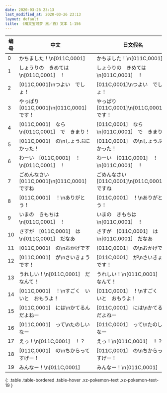 ```yaml
---
date: 2020-03-26 23:13
last_modified_at: 2020-03-26 23:13
layout: default
title: 《精灵宝可梦 黑／白》文本 1-156
---
```

| 编号 | 中文 | 日文假名 | 日文汉字 |
| ---- | ---- | ---- | --- |
| 0 | かちました！\n[011C,0001] | かちました！\n[011C,0001] | かちました！\n[011C,0001] |
| 1 | しょうりの　きめては\n[011C,0001]　！ | しょうりの　きめては\n[011C,0001]　！ | しょうりの　きめては\n[011C,0001]　！ |
| 2 | [011C,0001]\nつよい　でしょ！ | [011C,0001]\nつよい　でしょ！ | [011C,0001]\nつよい　でしょ！ |
| 3 | やっぱり　[011C,0001]\n[011C,0001]　です！ | やっぱり　[011C,0001]\n[011C,0001]　です！ | やっぱり　[011C,0001]\n[011C,0001]　です！ |
| 4 | [011C,0001]　なら\n[011C,0001]　で　きまり！ | [011C,0001]　なら\n[011C,0001]　で　きまり！ | [011C,0001]　なら\n[011C,0001]　で　きまり！ |
| 5 | [011C,0001]　の\nしょうぶに　かった！ | [011C,0001]　の\nしょうぶに　かった！ | [011C,0001]　の\nしょうぶに　かった！ |
| 6 | わーい　[011C,0001]　！\n[011C,0001]　！ | わーい　[011C,0001]　！\n[011C,0001]　！ | わーい　[011C,0001]　！\n[011C,0001]　！ |
| 7 | ごめんなさい　[011C,0001]\n[011C,0001]　ですね | ごめんなさい　[011C,0001]\n[011C,0001]　ですね | ごめんなさい　[011C,0001]\n[011C,0001]　ですね |
| 8 | [011C,0001]　！\nありがとう！ | [011C,0001]　！\nありがとう！ | [011C,0001]　！\nありがとう！ |
| 9 | いまの　きもちは\n[011C,0001]　！ | いまの　きもちは\n[011C,0001]　！ | いまの　きもちは\n[011C,0001]　！ |
| 10 | さすが　[011C,0001]　は\n[011C,0001]　だなあ | さすが　[011C,0001]　は\n[011C,0001]　だなあ | さすが　[011C,0001]　は\n[011C,0001]　だなあ |
| 11 | [011C,0001]　の\nおかげです | [011C,0001]　の\nおかげです | [011C,0001]　の\nおかげです |
| 12 | [011C,0001]　が\nさいきょう　です！ | [011C,0001]　が\nさいきょう　です！ | [011C,0001]　が\nさいきょう　です！ |
| 13 | うれしい！\n[011C,0001]　だなんて！ | うれしい！\n[011C,0001]　だなんて！ | うれしい！\n[011C,0001]　だなんて！ |
| 14 | [011C,0001]　！\nすごく　いいと　おもうよ！ | [011C,0001]　！\nすごく　いいと　おもうよ！ | [011C,0001]　！\nすごく　いいと　おもうよ！ |
| 15 | [011C,0001]　には\nかてるんだよねー | [011C,0001]　には\nかてるんだよねー | [011C,0001]　には\nかてるんだよねー |
| 16 | [011C,0001]　って\nたのしいなー | [011C,0001]　って\nたのしいなー | [011C,0001]　って\nたのしいなー |
| 17 | えっ！\n[011C,0001]　！？ | えっ！\n[011C,0001]　！？ | えっ！\n[011C,0001]　！？ |
| 18 | [011C,0001]　の\nちからって　すげー！ | [011C,0001]　の\nちからって　すげー！ | [011C,0001]　の\nちからって　すげー！ |
| 19 | みんなー！\n[011C,0001] | みんなー！\n[011C,0001] | みんなー！\n[011C,0001] |
{: .table .table-bordered .table-hover .xz-pokemon-text .xz-pokemon-text-19 }